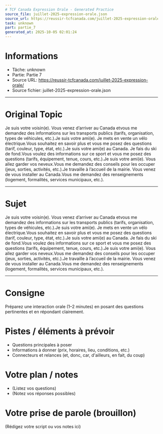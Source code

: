 ```yaml
---
# TCF Canada Expression Orale - Generated Practice
source_file: juillet-2025-expression-orale.json
source_url: https://reussir-tcfcanada.com/juillet-2025-expression-orale/
task: unknown
part: partie_7
generated_at: 2025-10-05 02:01:24
---
```


# Informations
- Tâche: unknown
- Partie: Partie 7
- Source URL: https://reussir-tcfcanada.com/juillet-2025-expression-orale/
- Source fichier: juillet-2025-expression-orale.json

---

# Original Topic
Je suis votre voisin(e). Vous venez d’arriver au Canada etvous me demandez des informations sur les transports publics (tarifs, organisation, types de véhicules, etc.).Je suis votre ami(e). Je mets en vente un vélo électrique.Vous souhaitez en savoir plus et vous me posez des questions (tarif, couleur, type, état, etc.).Je suis votre ami(e) au Canada. Je fais du ski de fond.Vous voulez des informations sur ce sport et vous me posez des questions (tarifs, équipement, tenue, cours, etc.).Je suis votre ami(e). Vous allez garder vos neveux.Vous me demandez des conseils pour les occuper (jeux, sorties, activités, etc.).Je travaille à l’accueil de la mairie. Vous venez de vous installer au Canada.Vous me demandez des renseignements (logement, formalités, services municipaux, etc.).

---

# Sujet
Je suis votre voisin(e). Vous venez d’arriver au Canada etvous me demandez des informations sur les transports publics (tarifs, organisation, types de véhicules, etc.).Je suis votre ami(e). Je mets en vente un vélo électrique.Vous souhaitez en savoir plus et vous me posez des questions (tarif, couleur, type, état, etc.).Je suis votre ami(e) au Canada. Je fais du ski de fond.Vous voulez des informations sur ce sport et vous me posez des questions (tarifs, équipement, tenue, cours, etc.).Je suis votre ami(e). Vous allez garder vos neveux.Vous me demandez des conseils pour les occuper (jeux, sorties, activités, etc.).Je travaille à l’accueil de la mairie. Vous venez de vous installer au Canada.Vous me demandez des renseignements (logement, formalités, services municipaux, etc.).

---
# Consigne
Préparez une interaction orale (1–2 minutes) en posant des questions pertinentes et en répondant clairement.

# Pistes / éléments à prévoir
- Questions principales à poser
- Informations à donner (prix, horaires, lieu, conditions, etc.)
- Connecteurs et relances (et, donc, car, d'ailleurs, en fait, du coup)

# Votre plan / notes
- (Listez vos questions)
- (Notez vos réponses possibles)

# Votre prise de parole (brouillon)
(Rédigez votre script ou vos notes ici)
